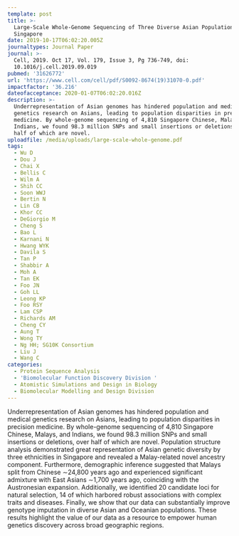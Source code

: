 ```yaml
---
template: post
title: >-
  Large-Scale Whole-Genome Sequencing of Three Diverse Asian Populations in
  Singapore
date: 2019-10-17T06:02:20.005Z
journaltypes: Journal Paper
journal: >-
  Cell, 2019. Oct 17, Vol. 179, Issue 3, Pg 736-749, doi:
  10.1016/j.cell.2019.09.019
pubmed: '31626772'
url: 'https://www.cell.com/cell/pdf/S0092-8674(19)31070-0.pdf'
impactfactor: '36.216'
dateofacceptance: 2020-01-07T06:02:20.016Z
description: >-
  Underrepresentation of Asian genomes has hindered population and medical
  genetics research on Asians, leading to population disparities in precision
  medicine. By whole-genome sequencing of 4,810 Singapore Chinese, Malays, and
  Indians, we found 98.3 million SNPs and small insertions or deletions, over
  half of which are novel.
uploadfile: /media/uploads/large-scale-whole-genome.pdf
tags:
  - Wu D
  - Dou J
  - Chai X
  - Bellis C
  - Wilm A
  - Shih CC
  - Soon WWJ
  - Bertin N
  - Lin CB
  - Khor CC
  - DeGiorgio M
  - Cheng S
  - Bao L
  - Karnani N
  - Hwang WYK
  - Davila S
  - Tan P
  - Shabbir A
  - Moh A
  - Tan EK
  - Foo JN
  - Goh LL
  - Leong KP
  - Foo RSY
  - Lam CSP
  - Richards AM
  - Cheng CY
  - Aung T
  - Wong TY
  - Ng HH; SG10K Consortium
  - Liu J
  - Wang C
categories:
  - Protein Sequence Analysis
  - 'Biomolecular Function Discovery Division '
  - Atomistic Simulations and Design in Biology
  - Biomolecular Modelling and Design Division
---
```

Underrepresentation of Asian genomes has hindered population and medical genetics research on Asians, leading to population disparities in precision medicine. By whole-genome sequencing of 4,810 Singapore Chinese, Malays, and Indians, we found 98.3 million SNPs and small insertions or deletions, over half of which are novel. Population structure analysis demonstrated great representation of Asian genetic diversity by three ethnicities in Singapore and revealed a Malay-related novel ancestry component. Furthermore, demographic inference suggested that Malays split from Chinese ∼24,800 years ago and experienced significant admixture with East Asians ∼1,700 years ago, coinciding with the Austronesian expansion. Additionally, we identified 20 candidate loci for natural selection, 14 of which harbored robust associations with complex traits and diseases. Finally, we show that our data can substantially improve genotype imputation in diverse Asian and Oceanian populations. These results highlight the value of our data as a resource to empower human genetics discovery across broad geographic regions.
